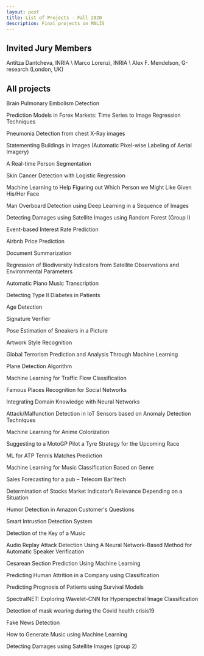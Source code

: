 ```yaml
---
layout: post
title: List of Projects - Fall 2020
description: Final projects on MALIS
---
```

## Invited Jury Members
Antitza Dantcheva, INRIA \\
Marco Lorenzi, INRIA \\
Alex F. Mendelson, G-research (London, UK) 

## All projects
Brain Pulmonary Embolism Detection

Prediction Models in Forex Markets: Time Series to Image Regression Techniques

Pneumonia Detection from chest X-Ray images

Statementing Buildings in Images (Automatic Pixel-wise Labeling of Aerial Imagery)

A Real-time Person Segmentation

Skin Cancer Detection with Logistic Regression

Machine Learning to Help Figuring out Which Person we Might Like Given His/Her Face

Man Overboard Detection using Deep Learning in a Sequence of Images

Detecting Damages using Satellite Images using Random Forest (Group I)

Event-based Interest Rate Prediction

Airbnb Price Prediction

Document Summarization

Regression of Biodiversity Indicators from Satellite Observations and Environmental Parameters

Automatic Piano Music Transcription

Detecting Type II Diabetes in Patients

Age Detection

Signature Verifier

Pose Estimation of Sneakers in a Picture 

Artwork Style Recognition

Global Terrorism Prediction and Analysis Through Machine Learning

Plane Detection Algorithm

Machine Learning for Traffic Flow Classification

Famous Places Recognition for Social Networks

Integrating Domain Knowledge with Neural Networks

Attack/Malfunction Detection in IoT Sensors based on Anomaly Detection Techniques

Machine Learning for Anime Colorization

Suggesting to a MotoGP Pilot a Tyre Strategy for the Upcoming Race

ML for ATP Tennis Matches Prediction

Machine Learning for Music Classification Based on Genre

Sales Forecasting for a pub – Telecom Bar’itech

Determination of Stocks Market Indicator’s Relevance Depending on a Situation

Humor Detection in Amazon Customer's Questions

Smart Intrustion Detection System

Detection of the Key of a Music

Audio Replay Attack Detection Using A Neural Network-Based Method for Automatic Speaker Verification

Cesarean Section Prediction Using Machine Learning

Predicting Human Attrition in a Company using Classification

Predicting Prognosis of Patients using Survival Models

SpectralNET: Exploring Wavelet-CNN for Hyperspectral Image Classification

Detection of mask wearing during the Covid health crisis19

Fake News Detection

How to Generate Music using Machine Learning

Detecting Damages using Satellite Images (group 2)
